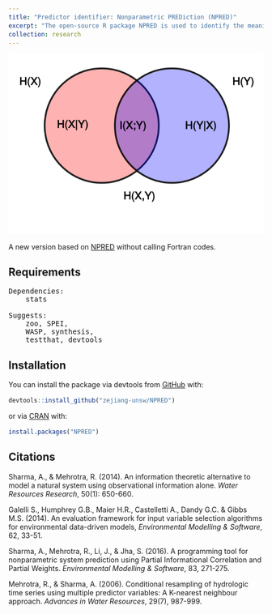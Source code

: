 ```yaml
---
title: "Predictor identifier: Nonparametric PREDiction (NPRED)"
excerpt: "The open-source R package NPRED is used to identify the meaningful predictors to the response from a large set of potential predictors."
collection: research
---
```

<img src='/images/mi.png'><br/>

A new version based on [NPRED](http://hydrology.unsw.edu.au/download/research/NPRED) without calling Fortran codes.

## Requirements
<pre>
Dependencies:
	stats
	
Suggests: 
    zoo, SPEI,
    WASP, synthesis,
    testthat, devtools
</pre>

## Installation
You can install the package via devtools from [GitHub](https://github.com/zejiang-unsw/NPRED) with:

```r
devtools::install_github("zejiang-unsw/NPRED")
```

or via [CRAN](https://cran.r-project.org/web/packages/NPRED/index.html) with: 

``` r
install.packages("NPRED")
```

## Citations
Sharma, A., & Mehrotra, R. (2014). An information theoretic alternative to model a natural system using observational information alone. *Water Resources Research*, 50(1): 650-660.

Galelli S., Humphrey G.B., Maier H.R., Castelletti A., Dandy G.C. & Gibbs M.S. (2014). An evaluation framework for input variable selection algorithms for environmental data-driven models, *Environmental Modelling & Software*, 62, 33-51.

Sharma, A., Mehrotra, R., Li, J., & Jha, S. (2016). A programming tool for nonparametric system prediction using Partial Informational Correlation and Partial Weights. *Environmental Modelling & Software*, 83, 271-275.

Mehrotra, R., & Sharma, A. (2006). Conditional resampling of hydrologic time series using multiple predictor variables: A K-nearest neighbour approach. *Advances in Water Resources*, 29(7), 987-999.
